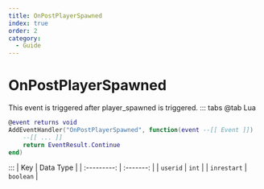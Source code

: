 ```yaml
---
title: OnPostPlayerSpawned
index: true
order: 2
category:
  - Guide
---
```


# OnPostPlayerSpawned
This event is triggered after player_spawned is triggered.
::: tabs
@tab Lua
```lua
@event returns void
AddEventHandler("OnPostPlayerSpawned", function(event --[[ Event ]])
    --[[ ... ]]
    return EventResult.Continue
end)
```

:::
|     Key     | Data Type |
| :---------: | :-------: |
|   `userid`  |   `int`   |
| `inrestart` | `boolean` |